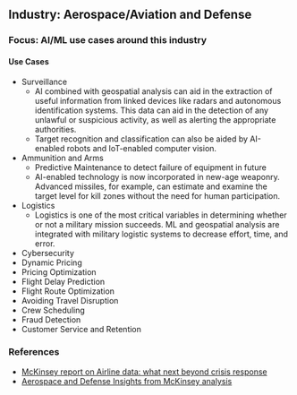 ## Industry: Aerospace/Aviation and Defense

### Focus: AI/ML use cases around this industry

#### Use Cases

- Surveillance
  - AI combined with geospatial analysis can aid in the extraction of useful information from linked devices like radars and autonomous identification systems. This data can aid in the detection of any unlawful or suspicious activity, as well as alerting the appropriate authorities. 
  - Target recognition and classification can also be aided by AI-enabled robots and IoT-enabled computer vision.
- Ammunition and Arms
  - Predictive Maintenance to detect failure of equipment in future
  - AI-enabled technology is now incorporated in new-age weaponry. Advanced missiles, for example, can estimate and examine the target level for kill zones without the need for human participation.
- Logistics
  - Logistics is one of the most critical variables in determining whether or not a military mission succeeds. ML and geospatial analysis are integrated with military logistic systems to decrease effort, time, and error.
- Cybersecurity
- Dynamic Pricing
- Pricing Optimization
- Flight Delay Prediction
- Flight Route Optimization
- Avoiding Travel Disruption
- Crew Scheduling
- Fraud Detection
- Customer Service and Retention

### References
- [McKinsey report on Airline data: what next beyond crisis response](https://www.mckinsey.com/industries/travel-logistics-and-infrastructure/our-insights/airline-data-what-next-beyond-crisis-response)
- [Aerospace and Defense Insights from McKinsey analysis](https://www.mckinsey.com/industries/aerospace-and-defense/our-insights)

